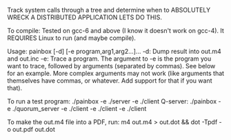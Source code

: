Track system calls through a tree and determine when to ABSOLUTELY WRECK A DISTRIBUTED APPLICATION LETS DO THIS.

To compile: Tested on gcc-6 and above (I know it doesn't work on gcc-4). It REQUIRES Linux to run (and maybe compile).

Usage: painbox [-d] [-e program,arg1,arg2...]...
    -d: Dump result into out.m4 and out.inc
    -e: Trace a program. The argument to -e is the program you want to trace,
        followed by arguments (separated by commas). See below for an example. More complex arguments may not work (like arguments
        that themselves have commas, or whatever. Add support for that if you want that).

To run a test program:
./painbox -e ./server -e ./client
Q-server:
./painbox -e ./quorum_server -e ./client -e ./client -e ./client

To make the out.m4 file into a PDF, run:
m4 out.m4 > out.dot && dot -Tpdf -o out.pdf out.dot

